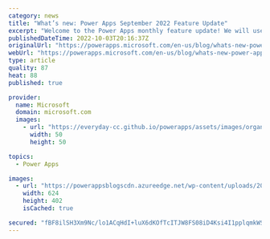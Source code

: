 ```yaml
---
category: news
title: "What’s new: Power Apps September 2022 Feature Update"
excerpt: "Welcome to the Power Apps monthly feature update! We will use this blog to share a summary of product, community, and learning updates from throughout the month so you can access it in one easy place. A variety of new and highly anticipated features are now available which we are very excited to share."
publishedDateTime: 2022-10-03T20:16:37Z
originalUrl: "https://powerapps.microsoft.com/en-us/blog/whats-new-power-apps-september-2022-feature-update/"
webUrl: "https://powerapps.microsoft.com/en-us/blog/whats-new-power-apps-september-2022-feature-update/"
type: article
quality: 87
heat: 88
published: true

provider:
  name: Microsoft
  domain: microsoft.com
  images:
    - url: "https://everyday-cc.github.io/powerapps/assets/images/organizations/microsoft.com-50x50.jpg"
      width: 50
      height: 50

topics:
  - Power Apps

images:
  - url: "https://powerappsblogscdn.azureedge.net/wp-content/uploads/2022/10/SharePointImage.png"
    width: 624
    height: 402
    isCached: true

secured: "fBF8ilSH3Xm9Nc/lo1ACqHdI+luX6dKOfTcITJW8FS08iD4Ksi4I1pplqmkWSn2QKYxK9h3Q8T0g5dw7rG5LbUIbi0alDz30LlPcbI2AykfzlrhWE3o1KpzywC8tA7dAEuj+6Pue6KuoPt5rz0mn1LjK653GS+haIsYgfcWADWGPIpwS9lGAc/S8RGAAzC4Xv+CIQI6QngcK0BCQyJH136ZM+aJ4D2YyefdnTsWw0orjj8HiyWBvHIIsO2hDr+W9gwQZaRkErkT4PLh0WqG4jHgHDfX1xS7OENFQGCazu2inAiAyxf8m3okvHvsl8nNL91/3SlTnhF0GR5FjPNSR7+uVIgaRwpgD5p2T90qgCU8=;waqfDb1kT53G5xQsHfEtNQ=="
---
```


